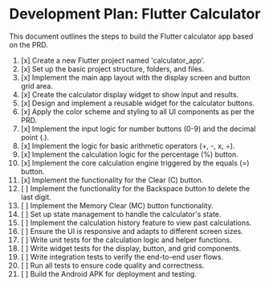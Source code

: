 # Development Plan: Flutter Calculator

This document outlines the steps to build the Flutter calculator app based on the PRD.

1. [x] Create a new Flutter project named 'calculator_app'.
2. [x] Set up the basic project structure, folders, and files.
3. [x] Implement the main app layout with the display screen and button grid area.
4. [x] Create the calculator display widget to show input and results.
5. [x] Design and implement a reusable widget for the calculator buttons.
6. [x] Apply the color scheme and styling to all UI components as per the PRD.
7. [x] Implement the input logic for number buttons (0-9) and the decimal point (.).
8. [x] Implement the logic for basic arithmetic operators (+, -, x, ÷).
9. [x] Implement the calculation logic for the percentage (%) button.
10. [x] Implement the core calculation engine triggered by the equals (=) button.
11. [x] Implement the functionality for the Clear (C) button.
12. [ ] Implement the functionality for the Backspace button to delete the last digit.
13. [ ] Implement the Memory Clear (MC) button functionality.
14. [ ] Set up state management to handle the calculator's state.
15. [ ] Implement the calculation history feature to view past calculations.
16. [ ] Ensure the UI is responsive and adapts to different screen sizes.
17. [ ] Write unit tests for the calculation logic and helper functions.
18. [ ] Write widget tests for the display, button, and grid components.
19. [ ] Write integration tests to verify the end-to-end user flows.
20. [ ] Run all tests to ensure code quality and correctness.
21. [ ] Build the Android APK for deployment and testing.